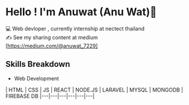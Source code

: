 # Hello ! I'm Anuwat (Anu Wat)👋
:computer: Web devloper , currently internship at nectect thailand   
:writing_hand: See my sharing content at medium [https://medium.com/@anuwat_7229]

## Skills Breakdown 
- Web Development

| HTML | CSS  | JS | REACT | NODE.JS | LARAVEL | MYSQL | MONGODB | FIREBASE DB
|---|---|---|---|---|---|
